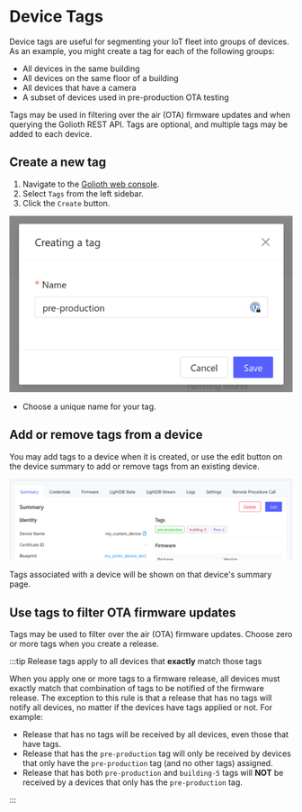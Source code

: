 # Device Tags

Device tags are useful for segmenting your IoT fleet into groups of devices. As
an example, you might create a tag for each of the following groups:

- All devices in the same building
- All devices on the same floor of a building
- All devices that have a camera
- A subset of devices used in pre-production OTA testing

Tags may be used in filtering over the air (OTA) firmware updates and when
querying the Golioth REST API. Tags are optional, and multiple tags may be added
to each device.

## Create a new tag

1. Navigate to the [Golioth web console](https://console.golioth.io).
2. Select `Tags` from the left sidebar.
3. Click the `Create` button.

![Add a new tag](./assets/add-tag.png)

- Choose a unique name for your tag.

## Add or remove tags from a device

You may add tags to a device when it is created, or use the edit button
on the device summary to add or remove tags from an existing device.

![Add a new tag](./assets/device-summary-tags.png)

Tags associated with a device will be shown on that device's summary page.

## Use tags to filter OTA firmware updates

Tags may be used to filter over the air (OTA) firmware updates. Choose zero or
more tags when you create a release.

:::tip Release tags apply to all devices that **exactly** match those tags

When you apply one or more tags to a firmware release, all devices must exactly
match that combination of tags to be notified of the firmware release. The
exception to this rule is that a release that has no tags will notify all
devices, no matter if the devices have tags applied or not. For example:

- Release that has no tags will be received by all devices, even those that have
  tags.
- Release that has the `pre-production` tag will only be received by devices
  that only have the `pre-production` tag (and no other tags) assigned.
- Release that has both `pre-production` and `building-5` tags will **NOT** be
  received by a devices that only has the `pre-production` tag.

:::
